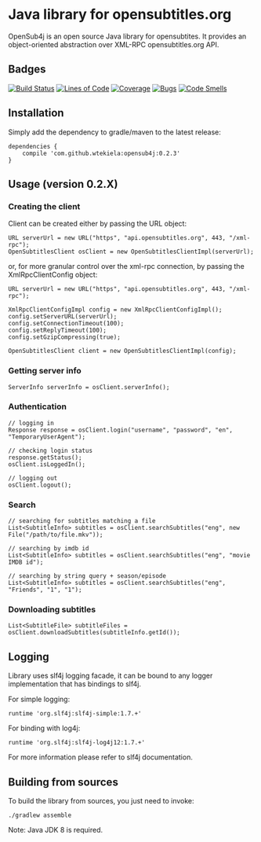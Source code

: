 # Java library for opensubtitles.org

OpenSub4j is an open source Java library for opensubtites. It provides an object-oriented abstraction over XML-RPC opensubtitles.org API.

## Badges

[![Build Status](https://travis-ci.org/wtekiela/opensub4j.svg?branch=master)](https://travis-ci.org/wtekiela/opensub4j)
[![Lines of Code](https://sonarcloud.io/api/project_badges/measure?project=wtekiela_opensub4j&metric=ncloc)](https://sonarcloud.io/dashboard?id=wtekiela_opensub4j)
[![Coverage](https://sonarcloud.io/api/project_badges/measure?project=wtekiela_opensub4j&metric=coverage)](https://sonarcloud.io/dashboard?id=wtekiela_opensub4j)
[![Bugs](https://sonarcloud.io/api/project_badges/measure?project=wtekiela_opensub4j&metric=bugs)](https://sonarcloud.io/dashboard?id=wtekiela_opensub4j)
[![Code Smells](https://sonarcloud.io/api/project_badges/measure?project=wtekiela_opensub4j&metric=code_smells)](https://sonarcloud.io/dashboard?id=wtekiela_opensub4j)

## Installation

Simply add the dependency to gradle/maven to the latest release:

```
dependencies {
    compile 'com.github.wtekiela:opensub4j:0.2.3'
}
```

## Usage (version 0.2.X)

### Creating the client

Client can be created either by passing the URL object:
```
URL serverUrl = new URL("https", "api.opensubtitles.org", 443, "/xml-rpc");
OpenSubtitlesClient osClient = new OpenSubtitlesClientImpl(serverUrl);
```

or, for more granular control over the xml-rpc connection, by passing the XmlRpcClientConfig object:
```
URL serverUrl = new URL("https", "api.opensubtitles.org", 443, "/xml-rpc");

XmlRpcClientConfigImpl config = new XmlRpcClientConfigImpl();
config.setServerURL(serverUrl);
config.setConnectionTimeout(100);
config.setReplyTimeout(100);
config.setGzipCompressing(true);

OpenSubtitlesClient client = new OpenSubtitlesClientImpl(config);
```

### Getting server info

```
ServerInfo serverInfo = osClient.serverInfo();
```

### Authentication

```
// logging in
Response response = osClient.login("username", "password", "en", "TemporaryUserAgent");

// checking login status
response.getStatus();
osClient.isLoggedIn();

// logging out
osClient.logout();
```

### Search

```
// searching for subtitles matching a file
List<SubtitleInfo> subtitles = osClient.searchSubtitles("eng", new File("/path/to/file.mkv"));

// searching by imdb id
List<SubtitleInfo> subtitles = osClient.searchSubtitles("eng", "movie IMDB id");

// searching by string query + season/episode
List<SubtitleInfo> subtitles = osClient.searchSubtitles("eng", "Friends", "1", "1");
```

### Downloading subtitles

```
List<SubtitleFile> subtitleFiles = osClient.downloadSubtitles(subtitleInfo.getId());
```

## Logging

Library uses slf4j logging facade, it can be bound to any logger implementation that has bindings to slf4j. 

For simple logging:
```
runtime 'org.slf4j:slf4j-simple:1.7.+'
``` 

For binding with log4j:
```
runtime 'org.slf4j:slf4j-log4j12:1.7.+'
```

For more information please refer to slf4j documentation.

## Building from sources

To build the library from sources, you just need to invoke:
```
./gradlew assemble
```

Note: Java JDK 8 is required.
